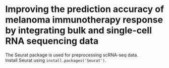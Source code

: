 # Improving the prediction accuracy of melanoma immunotherapy response by integrating bulk and single-cell RNA sequencing data
The Seurat package is used for preprocessing scRNA-seq data.  
Install Seurat using ```install.packages('Seurat')```.
